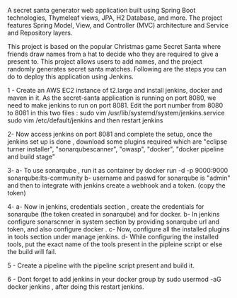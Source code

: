 A secret santa generator web application built using Spring Boot technologies, Thymeleaf views, JPA, H2 Database, and more. 
The project features Spring Model, View, and Controller (MVC) architecture and Service and Repository layers.

This project is based on the popular Christmas game Secret Santa where friends draw names from a hat to decide who they are required to give a present to. 
This project allows users to add names, and the project randomly generates secret santa matches.
Following are the steps you can do to deploy this application using Jenkins.

1 - Create  an AWS EC2 instance of t2.large and install jenkins, docker and maven in it.
    As the secret-santa application is running on port 8080, we need to make jenkins to run on port 8081.
    Edit the port number from 8080 to 8081 in this two files : 
    sudo vim /usr/lib/systemd/system/jenkins.service
    sudo vim /etc/default/jenkins and then restart jenkins 
    
2- Now access jenkins on port 8081 and complete the setup, once the jenkins set up is done , download some plugins required which are "eclipse turner installer", 
   "sonarqubescanner", "owasp", "docker", "docker pipeline and build stage"
   
3-  a- To use sonarqube , run it as container by docker run -d -p 9000:9000 sonarqube:lts-community
    b- username and paswd for sonarqube is "admin" and then to integrate with jenkins create a webhook and a token. (copy the token)

4-  a- Now in jenkins, credentials section , create the credentials for sonarqube (the token created in sonarqube) and for docker.
    b- In jenkins configure sonarscnner  in system section  by providing sonarqube url and token, and also configure docker .
    c- Now, configure all the installed plugins in tools section under manage jenkins.
    d- While configuring the installed tools, put the exact name of the tools present in the pipleine script or else the build will fail.

5 - Create a pipeline with the pipeline script present and build it.

6 - Dont forget to add jenkins in your docker group by sudo usermod -aG docker jenkins , after doing this restart jenkins. 
    

    
